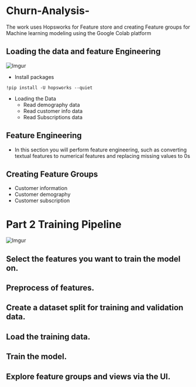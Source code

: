 # Churn-Analysis-
The work uses Hopsworks for Feature store and creating Feature groups for Machine learning modeling using the Google Colab platform 

## Loading the data and feature Engineering 
![Imgur](https://imgur.com/bAbElk1.jpg)

- Install packages
```
!pip install -U hopsworks --quiet
```
- Loading the Data
  * Read demography data
  * Read customer info data
  * Read Subscriptions data
    
 ## Feature Engineering
- In this section you will perform feature engineering, such as converting textual features to numerical features and replacing missing values to 0s

## Creating Feature Groups
 * Customer information
 * Customer demography
 * Customer subscription


# Part 2 Training Pipeline 
![Imgur](https://imgur.com/jE9KN4e.jpg)

## Select the features you want to train the model on.
## Preprocess of features.
## Create a dataset split for training and validation data.
## Load the training data.
## Train the model.
## Explore feature groups and views via the UI.
